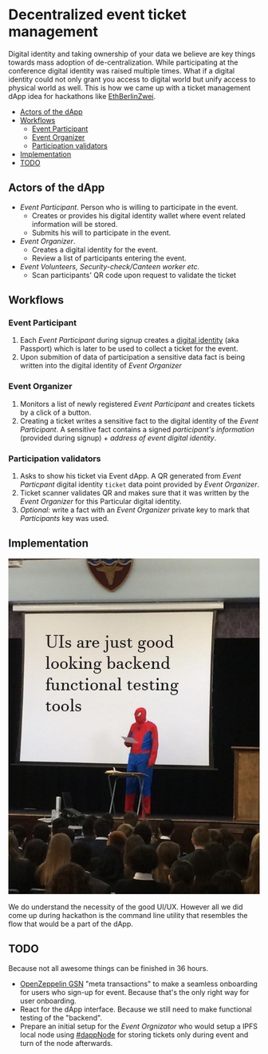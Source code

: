 # Decentralized event ticket management <!-- omit in toc -->

Digital identity and taking ownership of your data we believe are key things towards mass adoption of de-centralization. While participating at the conference digital identity was raised multiple times. What if a digital identity could not only grant you access to digital world but unify access to physical world as well. This is how we came up with a ticket management dApp idea for hackathons like [EthBerlinZwei](https://twitter.com/ETHBerlin).

- [Actors of the dApp](#actors-of-the-dapp)
- [Workflows](#workflows)
  - [Event Participant](#event-participant)
  - [Event Organizer](#event-organizer)
  - [Participation validators](#participation-validators)
- [Implementation](#implementation)
- [TODO](#todo)

## Actors of the dApp

- _Event Participant_. Person who is willing to participate in the event.
  - Creates or provides his digital identity wallet where event related information will be stored.
  - Submits his will to participate in the event.
- _Event Organizer_.
  - Creates a digital identity for the event.
  - Review a list of participants entering the event.
- _Event Volunteers, Security-check/Canteen worker etc._
  - Scan participants' QR code upon request to validate the ticket

## Workflows

### Event Participant

1. Each _Event Participant_ during signup creates a [digital identity](https://github.com/monetha/js-verifiable-data#Deploying-digital-identity) (aka Passport) which is later to be used to collect a ticket for the event.
2. Upon submition of data of participation a sensitive data fact is being written into the digital identity of _Event Organizer_

### Event Organizer

1. Monitors a list of newly registered _Event Participant_ and creates tickets by a click of a button.
2. Creating a ticket writes a sensitive fact to the digital identity of the _Event Participant_. A sensitive fact contains a signed _participant's information_ (provided during signup) + _address of event digital identity_.

### Participation validators

1. Asks to show his ticket via Event dApp. A QR generated from _Event Particpant_ digital identity `ticket` data point provided by _Event Organizer_.
2. Ticket scanner validates QR and makes sure that it was written by the _Event Organizer_ for this Particular digital identity.
3. _Optional:_ write a fact with an _Event Organizer_ private key to mark that _Participants_ key was used.

## Implementation

![UI meme](assets/ui-meme.jpg)

We do understand the necessity of the good UI/UX. However all we did come up during hackathon is the command line utility that resembles the flow that would be a part of the dApp.

## TODO

Because not all awesome things can be finished in 36 hours.

- [OpenZeppelin GSN](https://docs.openzeppelin.com/openzeppelin/gsn/getting-started.html) "meta transactions" to make a seamless onboarding for users who sign-up for event. Because that's the only right way for user onboarding.
- React for the dApp interface. Because we still need to make functional testing of the "backend".
- Prepare an initial setup for the _Event Orgnizator_ who would setup a IPFS local node using [#dappNode](https://dappnode.io) for storing tickets only during event and turn of the node afterwards.
